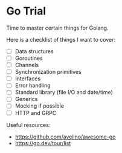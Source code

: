 # Go Trial

Time to master certain things for Golang.

Here is a checklist of things I want to cover:

- [ ] Data structures
- [ ] Goroutines
- [ ] Channels
- [ ] Synchronization primitives
- [ ] Interfaces
- [ ] Error handling
- [ ] Standard library (file I/O and date/time)
- [ ] Generics
- [ ] Mocking if possible
- [ ] HTTP and GRPC

Useful resources:

- <https://github.com/avelino/awesome-go>
- <https://go.dev/tour/list>
